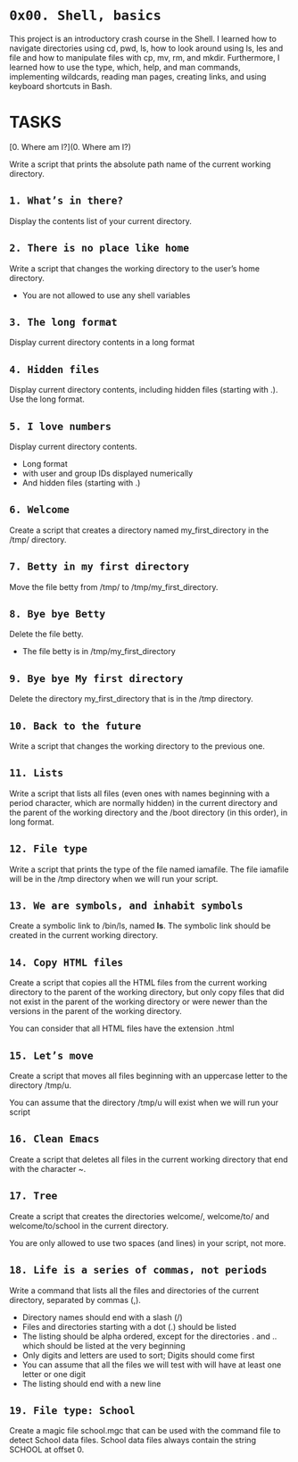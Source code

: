 `0x00. Shell, basics`
===


This project is an introductory crash course in the Shell. I learned how to navigate directories using cd, pwd, ls, how to look around using ls, les and file and how to manipulate files with cp, mv, rm, and mkdir. Furthermore, I learned how to use the type, which, help, and man commands, implementing wildcards, reading man pages, creating links, and using keyboard shortcuts in Bash.


TASKS
===


[0. Where am I?](0. Where am I?)


Write a script that prints the absolute path name of the current working directory.


`1. What’s in there?`
---

Display the contents list of your current directory.


`2. There is no place like home`
---

Write a script that changes the working directory to the user’s home directory.
* You are not allowed to use any shell variables


`3. The long format`
---

Display current directory contents in a long format


`4. Hidden files`
---

Display current directory contents, including hidden files (starting with .). Use the long format.


`5. I love numbers`
---

Display current directory contents.
* Long format
* with user and group IDs displayed numerically
* And hidden files (starting with .)


`6. Welcome`
---

Create a script that creates a directory named my_first_directory in the /tmp/ directory.


`7. Betty in my first directory`
---

Move the file betty from /tmp/ to /tmp/my_first_directory.


`8. Bye bye Betty`
---

Delete the file betty.
* The file betty is in /tmp/my_first_directory


`9. Bye bye My first directory`
---

Delete the directory my_first_directory that is in the /tmp directory.


`10. Back to the future`
---

Write a script that changes the working directory to the previous one.


`11. Lists`
---

Write a script that lists all files (even ones with names beginning with a period character, which are normally hidden) in the current directory and the parent of the working directory and the /boot directory (in this order), in long format.


`12. File type`
---

Write a script that prints the type of the file named iamafile. The file iamafile will be in the /tmp directory when we will run your script.


`13. We are symbols, and inhabit symbols`
---

Create a symbolic link to /bin/ls, named __ls__. The symbolic link should be created in the current working directory.


`14. Copy HTML files`
---

Create a script that copies all the HTML files from the current working directory to the parent of the working directory, but only copy files that did not exist in the parent of the working directory or were newer than the versions in the parent of the working directory.

You can consider that all HTML files have the extension .html


`15. Let’s move`
---

Create a script that moves all files beginning with an uppercase letter to the directory /tmp/u.

You can assume that the directory /tmp/u will exist when we will run your script


`16. Clean Emacs`
---

Create a script that deletes all files in the current working directory that end with the character ~.


`17. Tree`
---

Create a script that creates the directories welcome/, welcome/to/ and welcome/to/school in the current directory.

You are only allowed to use two spaces (and lines) in your script, not more.


`18. Life is a series of commas, not periods`
---

Write a command that lists all the files and directories of the current directory, separated by commas (,).
* Directory names should end with a slash (/)
* Files and directories starting with a dot (.) should be listed
* The listing should be alpha ordered, except for the directories . and .. which should be listed at the very beginning
* Only digits and letters are used to sort; Digits should come first
* You can assume that all the files we will test with will have at least one letter or one digit
* The listing should end with a new line


`19. File type: School`
---

Create a magic file school.mgc that can be used with the command file to detect School data files. School data files always contain the string SCHOOL at offset 0.
